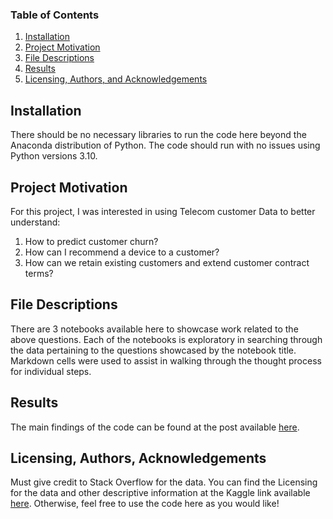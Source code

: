 ### Table of Contents

1. [Installation](#installation)
2. [Project Motivation](#motivation)
3. [File Descriptions](#files)
4. [Results](#results)
5. [Licensing, Authors, and Acknowledgements](#licensing)

## Installation <a name="installation"></a>

There should be no necessary libraries to run the code here beyond the Anaconda distribution of Python.  The code should run with no issues using Python versions 3.10.

## Project Motivation<a name="motivation"></a>

For this project, I was interested in using Telecom customer Data to better understand:

1. How to predict customer churn?
2. How can I recommend a device to a customer?
3. How can we retain existing customers and extend customer contract terms?

## File Descriptions <a name="files"></a>

There are 3 notebooks available here to showcase work related to the above questions.  Each of the notebooks is exploratory in searching through the data pertaining to the questions showcased by the notebook title.  Markdown cells were used to assist in walking through the thought process for individual steps.  

## Results<a name="results"></a>

The main findings of the code can be found at the post available [here](https://medium.com/@tajimash/how-does-data-science-contribute-to-business-a-e0017b4712bc).

## Licensing, Authors, Acknowledgements<a name="licensing"></a>

Must give credit to Stack Overflow for the data.  You can find the Licensing for the data and other descriptive information at the Kaggle link available [here](https://www.kaggle.com/datasets/abhinav89/telecom-customer).  Otherwise, feel free to use the code here as you would like!

